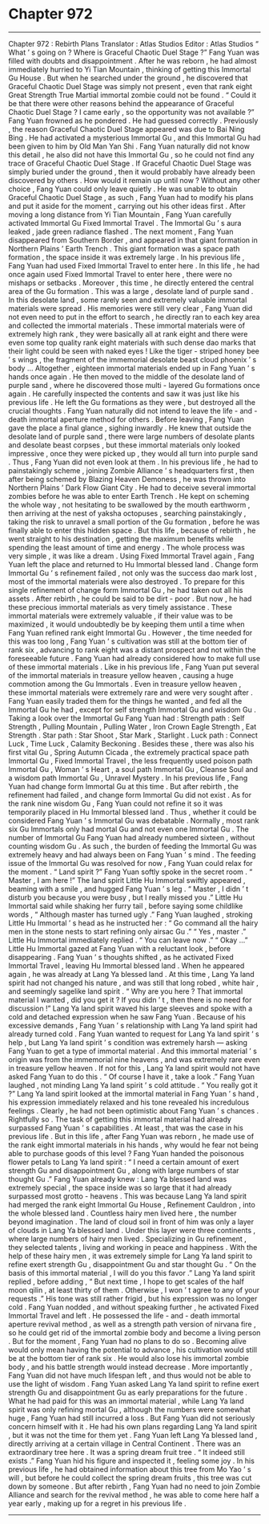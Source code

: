 
# Chapter 972


---

Chapter 972 : Rebirth Plans
Translator :
Atlas Studios
Editor :
Atlas Studios
“ What ’ s going on ? Where is Graceful Chaotic Duel Stage ?” Fang Yuan was filled with doubts and disappointment .
After he was reborn , he had almost immediately hurried to Yi Tian Mountain , thinking of getting this Immortal Gu House .
But when he searched under the ground , he discovered that Graceful Chaotic Duel Stage was simply not present , even that rank eight Great Strength True Martial immortal zombie could not be found .
“ Could it be that there were other reasons behind the appearance of Graceful Chaotic Duel Stage ? I came early , so the opportunity was not available ?” Fang Yuan frowned as he pondered .
He had guessed correctly .
Previously , the reason Graceful Chaotic Duel Stage appeared was due to Bai Ning Bing .
He had activated a mysterious Immortal Gu , and this Immortal Gu had been given to him by Old Man Yan Shi .
Fang Yuan naturally did not know this detail , he also did not have this Immortal Gu , so he could not find any trace of Graceful Chaotic Duel Stage .
If Graceful Chaotic Duel Stage was simply buried under the ground , then it would probably have already been discovered by others . How would it remain up until now ?
Without any other choice , Fang Yuan could only leave quietly .
He was unable to obtain Graceful Chaotic Duel Stage , as such , Fang Yuan had to modify his plans and put it aside for the moment , carrying out his other ideas first .
After moving a long distance from Yi Tian Mountain , Fang Yuan carefully activated Immortal Gu Fixed Immortal Travel .
The Immortal Gu ’ s aura leaked , jade green radiance flashed .
The next moment , Fang Yuan disappeared from Southern Border , and appeared in that giant formation in Northern Plains ’ Earth Trench .
This giant formation was a space path formation , the space inside it was extremely large . In his previous life , Fang Yuan had used Fixed Immortal Travel to enter here .
In this life , he had once again used Fixed Immortal Travel to enter here , there were no mishaps or setbacks .
Moreover , this time , he directly entered the central area of the Gu formation .
This was a large , desolate land of purple sand .
In this desolate land , some rarely seen and extremely valuable immortal materials were spread .
His memories were still very clear , Fang Yuan did not even need to put in the effort to search , he directly ran to each key area and collected the immortal materials .
These immortal materials were of extremely high rank , they were basically all at rank eight and there were even some top quality rank eight materials with such dense dao marks that their light could be seen with naked eyes !
Like the tiger - striped honey bee ’ s wings , the fragment of the immemorial desolate beast cloud phoenix ’ s body …
Altogether , eighteen immortal materials ended up in Fang Yuan ’ s hands once again .
He then moved to the middle of the desolate land of purple sand , where he discovered those multi - layered Gu formations once again .
He carefully inspected the contents and saw it was just like his previous life . He left the Gu formations as they were , but destroyed all the crucial thoughts .
Fang Yuan naturally did not intend to leave the life - and - death immortal aperture method for others .
Before leaving , Fang Yuan gave the place a final glance , sighing inwardly .
He knew that outside the desolate land of purple sand , there were large numbers of desolate plants and desolate beast corpses , but these immortal materials only looked impressive , once they were picked up , they would all turn into purple sand .
Thus , Fang Yuan did not even look at them .
In his previous life , he had to painstakingly scheme , joining Zombie Alliance ’ s headquarters first , then after being schemed by Blazing Heaven Demoness , he was thrown into Northern Plains ’ Dark Flow Giant City . He had to deceive several immortal zombies before he was able to enter Earth Trench . He kept on scheming the whole way , not hesitating to be swallowed by the mouth earthworm , then arriving at the nest of yaksha octopuses , searching painstakingly , taking the risk to unravel a small portion of the Gu formation , before he was finally able to enter this hidden space .
But this life , because of rebirth , he went straight to his destination , getting the maximum benefits while spending the least amount of time and energy . The whole process was very simple , it was like a dream .
Using Fixed Immortal Travel again , Fang Yuan left the place and returned to Hu Immortal blessed land .
Change form Immortal Gu ’ s refinement failed , not only was the success dao mark lost , most of the immortal materials were also destroyed .
To prepare for this single refinement of change form Immortal Gu , he had taken out all his assets .
After rebirth , he could be said to be dirt - poor .
But now , he had these precious immortal materials as very timely assistance .
These immortal materials were extremely valuable , if their value was to be maximized , it would undoubtedly be by keeping them until a time when Fang Yuan refined rank eight Immortal Gu .
However , the time needed for this was too long , Fang Yuan ’ s cultivation was still at the bottom tier of rank six , advancing to rank eight was a distant prospect and not within the foreseeable future .
Fang Yuan had already considered how to make full use of these immortal materials .
Like in his previous life , Fang Yuan put several of the immortal materials in treasure yellow heaven , causing a huge commotion among the Gu Immortals .
Even in treasure yellow heaven , these immortal materials were extremely rare and were very sought after .
Fang Yuan easily traded them for the things he wanted , and fed all the Immortal Gu he had , except for self strength Immortal Gu and wisdom Gu .
Taking a look over the Immortal Gu Fang Yuan had :
Strength path : Self Strength , Pulling Mountain , Pulling Water , Iron Crown Eagle Strength , Eat Strength .
Star path : Star Shoot , Star Mark , Starlight .
Luck path : Connect Luck , Time Luck , Calamity Beckoning .
Besides these , there was also his first vital Gu , Spring Autumn Cicada , the extremely practical space path Immortal Gu , Fixed Immortal Travel , the less frequently used poison path Immortal Gu , Woman ’ s Heart , a soul path Immortal Gu , Cleanse Soul and a wisdom path Immortal Gu , Unravel Mystery .
In his previous life , Fang Yuan had change form Immortal Gu at this time . But after rebirth , the refinement had failed , and change form Immortal Gu did not exist .
As for the rank nine wisdom Gu , Fang Yuan could not refine it so it was temporarily placed in Hu Immortal blessed land . Thus , whether it could be considered Fang Yuan ’ s Immortal Gu was debatable .
Normally , most rank six Gu Immortals only had mortal Gu and not even one Immortal Gu .
The number of Immortal Gu Fang Yuan had already numbered sixteen , without counting wisdom Gu .
As such , the burden of feeding the Immortal Gu was extremely heavy and had always been on Fang Yuan ’ s mind .
The feeding issue of the Immortal Gu was resolved for now , Fang Yuan could relax for the moment .
“ Land spirit ?” Fang Yuan softly spoke in the secret room .
“ Master , I am here !” The land spirit Little Hu Immortal swiftly appeared , beaming with a smile , and hugged Fang Yuan ’ s leg .
“ Master , I didn ’ t disturb you because you were busy , but I really missed you .” Little Hu Immortal said while shaking her furry tail , before saying some childlike words , “ Although master has turned ugly .”
Fang Yuan laughed , stroking Little Hu Immortal ’ s head as he instructed her : “ Go command all the hairy men in the stone nests to start refining only airsac Gu .”
“ Yes , master .” Little Hu Immortal immediately replied .
“ You can leave now .”
“ Okay …” Little Hu Immortal gazed at Fang Yuan with a reluctant look , before disappearing .
Fang Yuan ’ s thoughts shifted , as he activated Fixed Immortal Travel , leaving Hu Immortal blessed land .
When he appeared again , he was already at Lang Ya blessed land .
At this time , Lang Ya land spirit had not changed his nature , and was still that long robed , white hair , and seemingly sagelike land spirit .
“ Why are you here ? That immortal material I wanted , did you get it ? If you didn ’ t , then there is no need for discussion !” Lang Ya land spirit waved his large sleeves and spoke with a cold and detached expression when he saw Fang Yuan .
Because of his excessive demands , Fang Yuan ’ s relationship with Lang Ya land spirit had already turned cold .
Fang Yuan wanted to request for Lang Ya land spirit ’ s help , but Lang Ya land spirit ’ s condition was extremely harsh — asking Fang Yuan to get a type of immortal material .
And this immortal material ’ s origin was from the immemorial nine heavens , and was extremely rare even in treasure yellow heaven .
If not for this , Lang Ya land spirit would not have asked Fang Yuan to do this .
“ Of course I have it , take a look .” Fang Yuan laughed , not minding Lang Ya land spirit ’ s cold attitude .
“ You really got it ?” Lang Ya land spirit looked at the immortal material in Fang Yuan ’ s hand , his expression immediately relaxed and his tone revealed his incredulous feelings .
Clearly , he had not been optimistic about Fang Yuan ’ s chances .
Rightfully so .
The task of getting this immortal material had already surpassed Fang Yuan ’ s capabilities . At least , that was the case in his previous life .
But in this life , after Fang Yuan was reborn , he made use of the rank eight immortal materials in his hands , why would he fear not being able to purchase goods of this level ?
Fang Yuan handed the poisonous flower petals to Lang Ya land spirit : “ I need a certain amount of exert strength Gu and disappointment Gu , along with large numbers of star thought Gu .”
Fang Yuan already knew : Lang Ya blessed land was extremely special , the space inside was so large that it had already surpassed most grotto - heavens .
This was because Lang Ya land spirit had merged the rank eight Immortal Gu House , Refinement Cauldron , into the whole blessed land .
Countless hairy men lived here , the number beyond imagination .
The land of cloud soil in front of him was only a layer of clouds in Lang Ya blessed land . Under this layer were three continents , where large numbers of hairy men lived . Specializing in Gu refinement , they selected talents , living and working in peace and happiness .
With the help of these hairy men , it was extremely simple for Lang Ya land spirit to refine exert strength Gu , disappointment Gu and star thought Gu .
“ On the basis of this immortal material , I will do you this favor .” Lang Ya land spirit replied , before adding , “ But next time , I hope to get scales of the half moon qilin , at least thirty of them . Otherwise , I won ’ t agree to any of your requests .”
His tone was still rather frigid , but his expression was no longer cold .
Fang Yuan nodded , and without speaking further , he activated Fixed Immortal Travel and left .
He possessed the life - and - death immortal aperture revival method , as well as a strength path version of nirvana fire , so he could get rid of the immortal zombie body and become a living person .
But for the moment , Fang Yuan had no plans to do so .
Becoming alive would only mean having the potential to advance , his cultivation would still be at the bottom tier of rank six . He would also lose his immortal zombie body , and his battle strength would instead decrease .
More importantly , Fang Yuan did not have much lifespan left , and thus would not be able to use the light of wisdom .
Fang Yuan asked Lang Ya land spirit to refine exert strength Gu and disappointment Gu as early preparations for the future .
What he had paid for this was an immortal material , while Lang Ya land spirit was only refining mortal Gu , although the numbers were somewhat huge , Fang Yuan had still incurred a loss .
But Fang Yuan did not seriously concern himself with it .
He had his own plans regarding Lang Ya land spirit , but it was not the time for them yet .
Fang Yuan left Lang Ya blessed land , directly arriving at a certain village in Central Continent .
There was an extraordinary tree here .
It was a spring dream fruit tree .
“ It indeed still exists .” Fang Yuan hid his figure and inspected it , feeling some joy .
In his previous life , he had obtained information about this tree from Mo Yao ’ s will , but before he could collect the spring dream fruits , this tree was cut down by someone .
But after rebirth , Fang Yuan had no need to join Zombie Alliance and search for the revival method , he was able to come here half a year early , making up for a regret in his previous life .

---

